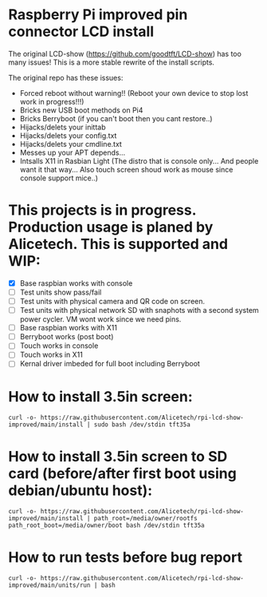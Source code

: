 # Raspberry Pi improved pin connector LCD install

The original LCD-show (https://github.com/goodtft/LCD-show) has too many issues! This is a more stable rewrite of the install scripts. 

The original repo has these issues:
* Forced reboot without warning!! (Reboot your own device to stop lost work in progress!!!)
* Bricks new USB boot methods on Pi4
* Bricks Berryboot (if you can't boot then you cant restore..)
* Hijacks/delets your inittab
* Hijacks/delets your config.txt
* Hijacks/delets your cmdline.txt
* Messes up your APT depends...
* Intsalls X11 in Rasbian Light (The distro that is console only... And people want it that way... Also touch screen shoud work as mouse since console support mice..)

# This projects is in progress. Production usage is planed by Alicetech. This is supported and WIP:
-[x] Base raspbian works with console
-[ ] Test units show pass/fail
-[ ] Test units with physical camera and QR code on screen. 
-[ ] Test units with physical network SD with snaphots with a second system power cycler. VM wont work since we need pins.
-[ ] Base raspbian works with X11
-[ ] Berryboot works (post boot)
-[ ] Touch works in console
-[ ] Touch works in X11
-[ ] Kernal driver imbeded for full boot including Berryboot

# How to install 3.5in screen:
```
curl -o- https://raw.githubusercontent.com/Alicetech/rpi-lcd-show-improved/main/install | sudo bash /dev/stdin tft35a
```

# How to install 3.5in screen to SD card (before/after first boot using debian/ubuntu host):
```
curl -o- https://raw.githubusercontent.com/Alicetech/rpi-lcd-show-improved/main/install | path_root=/media/owner/rootfs path_root_boot=/media/owner/boot bash /dev/stdin tft35a
```

# How to run tests before bug report
```
curl -o- https://raw.githubusercontent.com/Alicetech/rpi-lcd-show-improved/main/units/run | bash
```
